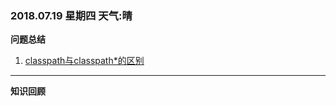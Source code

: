 ###  2018.07.19  星期四  天气:晴  
**问题总结**
1. [classpath与classpath*的区别](https://www.cnblogs.com/EasonJim/p/6709314.html)

****

**知识回顾**
